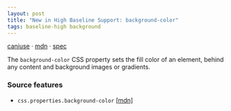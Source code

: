 ```yaml
---
layout: post
title: "New in High Baseline Support: background-color"
tags: baseline-high background
---
```


[caniuse](https://caniuse.com/?search=background-color) · [mdn](https://developer.mozilla.org/en-US/search?q=background-color) · [spec](https://drafts.csswg.org/css-backgrounds-3/#background-color)

The `background-color` CSS property sets the fill color of an element, behind any content and background images or gradients.

### Source features

- ``css.properties.background-color`` [[mdn]](https://developer.mozilla.org/en-US/search?q=css.properties.background-color)
